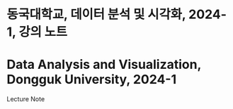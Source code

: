 # 동국대학교, 데이터 분석 및 시각화, 2024-1, 강의 노트

# Data Analysis and Visualization, Dongguk University, 2024-1

Lecture Note